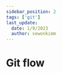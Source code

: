 ```yaml
---
sidebar_position: 2
tags: ['git']
last_update:
  date: 1/9/2023
  author: sewonkimm
---
```


# Git flow
